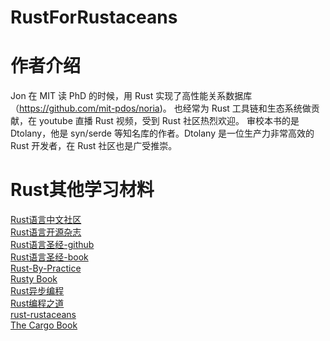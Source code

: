 # RustForRustaceans

# 作者介绍

Jon 在 MIT 读 PhD 的时候，用 Rust 实现了高性能关系数据库（https://github.com/mit-pdos/noria)。 也经常为 Rust 工具链和生态系统做贡献，在 youtube 直播 Rust 视频，受到 Rust 社区热烈欢迎。
审校本书的是 Dtolany，他是 syn/serde 等知名库的作者。Dtolany 是一位生产力非常高效的 Rust 开发者，在 Rust 社区也是广受推崇。

# Rust其他学习材料

[Rust语言中文社区](https://rustcc.cn/)  
[Rust语言开源杂志](https://rustmagazine.github.io/rust_magazine_2021/)  
[Rust语言圣经-github](https://github.com/sunface/rust-course)  
[Rust语言圣经-book](https://course.rs/about-book.html)  
[Rust-By-Practice](https://github.com/sunface/rust-by-practice)      
[Rusty Book](https://github.com/rustlang-cn/rusty-book)  
[Rust异步编程](https://course.rs/async-rust/intro.html)    
[Rust编程之道](https://book.douban.com/subject/30418895/)  
[rust-rustaceans](https://nostarch.com/rust-rustaceans)    
[The Cargo Book](https://doc.rust-lang.org/cargo/index.html)    


